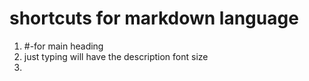 # shortcuts for markdown language

1. #-for main heading
2. just typing will have the description font size
3. 
